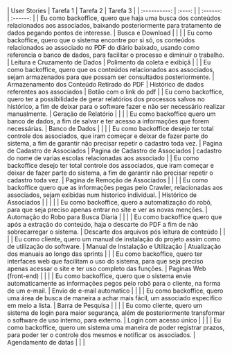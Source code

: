 | User Stories | Tarefa 1 | Tarefa 2 | Tarefa 3 |
| :----------: | :----: | | :------: | :------: | 
| Eu como backoffice, quero que haja uma busca dos conteúdos relacionados aos associados, baixando posteriormente para tratamento de dados pegando pontos de interesse. | Busca e Download |   |   |
| Eu como backoffice, quero que o sistema encontre por si só, os conteúdos relacionados ao associado no PDF do diário baixado, usando como referencia o banco de dados, para facilitar o processo e diminuir o trabalho. | Leitura e Cruzamento de Dados | Polimento da coleta e exibiçã |   |
| Eu como backoffice, quero que os conteúdos relacionados aos associados, sejam armazenados para que possam ser consultados posteriormente. | Armazenamento dos Conteúdo Retirado do PDF | Histórico de dados referentes aos associados | Botão com o link do pdf |
| Eu como backoffice, quero ter a possibilidade de gerar relatórios dos processos salvos no histórico, a fim de deixar para o software fazer e não ser necessário realizar manualmente. | Geração de Relatório |   |   |
| Eu como backoffice quero um banco de dados, a fim de salvar e ter acesso a informações que forem necessárias. | Banco de Dados |   |   |
| Eu como backoffice desejo ter total controle dos associados, que iram começar e deixar de fazer parte do sistema, a fim de garantir não precisar repetir o cadastro toda vez. | Pagina de Cadastro de Associados | Pagina de Cadastro de Associados | cadastro do nome de varias escolas relacionadas aos associado | 
| Eu como backoffice desejo ter total controle dos associados, que iram começar e deixar de fazer parte do sistema, a fim de garantir não precisar repetir o cadastro toda vez. | Pagina de Remoção de Associados |   |   |
| Eu como backoffice quero que as informações pegas pelo Crawler, relacionadas aos associados, sejam exibidas num historico individual. | Histórico de Associados |  |   |   |
| Eu como backoffice, quero a automatização do robô, para que seja preciso apenas entrar no site e ver as novas menções. | Automação do Robo para Busca Diaria |   |  | 
| Eu como backoffice quero que após a extração do conteúdo, haja o descarte do PDF a fim de não sobrecarregar o sistema. | Descarte dos arquivos pós leitura de conteúdo |   |   | 
| Eu como cliente, quero um manual de instalação do projeto assim como de utilização do software. | Manual de Instalação e Utilização | Atualização dos manuais ao longo das sprints |   |
| Eu como backoffice, quero ter interfaces web que facilitam o uso do sistema, para que seja preciso apenas acessar o site e ter uso completo das funções. | Paginas Web (front-end) |   |   | 
| Eu como backoffice, quero que o sistema envie automaticamente as informações pegos pelo robô para o cliente, na forma de um e-mail. | Envio de e-mail automatico |  |   |
| Eu como backoffice, quero uma área de busca de maneira a achar mais fácil, um associado especifico em meio a lista. | Barra de Pesquisa |   |   |
| Eu como cliente, quero um sistema de login para maior segurança, além de posteriormente transformar o software de uso interno, para externo. | Login com acesso único |   |   |
| Eu como backoffice, quero um sistema uma maneira de poder registrar prazos, para poder ter o controle dos mesmos e notificar os associados. | Agendamento de datas |   |   | 

















